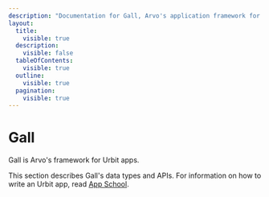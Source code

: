 ```yaml
---
description: "Documentation for Gall, Arvo's application framework for Urbit userspace apps."
layout:
  title:
    visible: true
  description:
    visible: false
  tableOfContents:
    visible: true
  outline:
    visible: true
  pagination:
    visible: true
---
```


# Gall

Gall is Arvo's framework for Urbit apps.

This section describes Gall's data types and APIs. For information on how to write an Urbit app, read [App School](../../../build-on-urbit/app-school).
